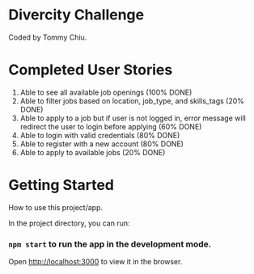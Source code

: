 # Divercity Challenge

Coded by Tommy Chiu.

# Completed User Stories

  1. Able to see all available job openings (100% DONE)
  2. Able to filter jobs based on location, job_type, and skills_tags (20% DONE)
  3. Able to apply to a job but if user is not logged in, error message will redirect the user to login before applying (60% DONE)
  4. Able to login with valid credentials (80% DONE)
  5. Able to register with a new account (80% DONE)
  6. Able to apply to available jobs (20% DONE)

# Getting Started

How to use this project/app.

In the project directory, you can run:

### `npm start` to run the app in the development mode.
Open [http://localhost:3000](http://localhost:3000) to view it in the browser.




